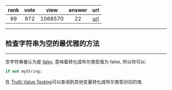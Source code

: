 
| rank | vote | view | answer | url |
|:-:|:-:|:-:|:-:|:-:|
|99|972|1068570|22| [url](http://stackoverflow.com/questions/9573244/most-elegant-way-to-check-if-the-string-is-empty-in-python) |
***

## 检查字符串为空的最优雅的方法

***

空字符串被认为是 [falsy](http://docs.python.org/2/library/stdtypes.html#truth-value-testing), 意味着转化成布尔类型值为 false, 所以你可以:

```python
if not myString:
```

在 [Truth Value Testing](http://docs.python.org/library/stdtypes.html#truth-value-testing)可以查询到其他变量转化成布尔类型对应的值.